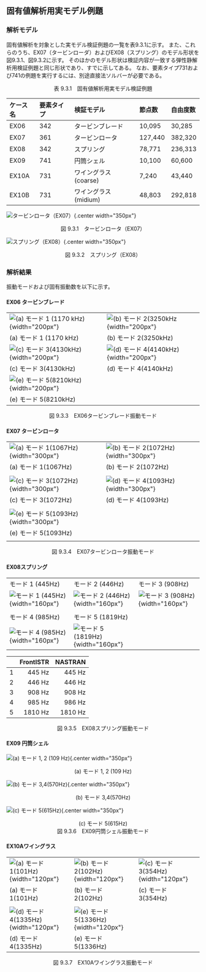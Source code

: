 ## 固有値解析用実モデル例題

### 解析モデル

固有値解析を対象とした実モデル検証例題の一覧を表9.3.1に示す。
また、これらのうち、EX07（タービンローダ）およびEX08（スプリング）のモデル形状を図9.3.1、図9.3.2に示す。
そのほかのモデル形状は検証内容が一致する弾性静解析用検証例題と同じ形状であり、すでに示してある。
なお、要素タイプ731および741の例題を実行するには、別途直接法ソルバーが必要である。

<div style="text-align: center;">
表 9.3.1　固有値解析用実モデル検証例題
</div>

| ケース名 | 要素タイプ | 検証モデル           | 節点数  | 自由度数 |
|:---------|:-----------|:---------------------|:--------|:---------|
| EX06     | 342        | タービンブレード     | 10,095  | 30,285   |
| EX07     | 361        | タービンロータ       | 127,440 | 382,320  |
| EX08     | 342        | スプリング           | 78,771  | 236,313  |
| EX09     | 741        | 円筒シェル           | 10,100  | 60,600   |
| EX10A    | 731        | ワイングラス(coarse) | 7,240   | 43,440   |
| EX10B    | 731        | ワイングラス(midium) | 48,803  | 292,818  |

![タービンロータ（EX07）](./media/example03_01.png){.center width="350px"}
<div style="text-align: center;">
図 9.3.1　タービンロータ（EX07）
</div>

![スプリング（EX08）](./media/example03_02.png){.center width="350px"}
<div style="text-align: center;">
図 9.3.2　スプリング（EX08）
</div>

### 解析結果

振動モードおよび固有振動数を以下に示す。

#### EX06 タービンブレード

|                                                    |                                                    |
|----------------------------------------------------|----------------------------------------------------|
| ![(a) モード 1 (1170 kHz)](./media/example03_03.png){width="200px"} | ![(b) モード 2(3250kHz](./media/example03_04.png){width="200px"} |
| (a) モード 1 (1170 kHz)                            | (b) モード 2(3250kHz)                              |
| ![(c) モード 3(4130kHz)](./media/example03_05.png){width="200px"}   | ![(d) モード 4(4140kHz)](./media/example03_06.png){width="200px"} |
| (c) モード 3(4130kHz)                              | (d) モード 4(4140kHz)                              |
| ![(e) モード 5(8210kHz)](./media/example03_07.png){width="200px"} |                                                    |
| (e) モード 5(8210kHz)                              |                                                    |

<div style="text-align: center;">
図 9.3.3　EX06タービンブレード振動モード
</div>

#### EX07 タービンロータ

|                                                    |                                                    |
|----------------------------------------------------|----------------------------------------------------|
| ![(a) モード 1(1067Hz)](./media/example03_08.png){width="300px"} | ![(b) モード 2(1072Hz)](./media/example03_09.png){width="300px"} |
| (a) モード 1(1067Hz)                               | (b) モード 2(1072Hz)                               |
|                                                    |                                                    |
| ![(c) モード 3(1072Hz)](./media/example03_10.png){width="300px"} | ![(d) モード 4(1093Hz)](./media/example03_11.png){width="300px"} |
| (c) モード 3(1072Hz)                               | (d) モード 4(1093Hz)                               |
|                                                    |                                                    |
| ![(e) モード 5(1093Hz)](./media/example03_12.png){width="300px"} |                                                    |
| (e) モード 5(1093Hz)                               |                                                    |
|                                                    |                                                    |

<div style="text-align: center;">
図 9.3.4　EX07タービンロータ振動モード
</div>

#### EX08スプリング

|                                                    |                                                    |                                                    |
|----------------------------------------------------|----------------------------------------------------|----------------------------------------------------|
| モード 1 (445Hz)                                   | モード 2 (446Hz)                                   | モード 3 (908Hz)                                   |
| ![モード 1 (445Hz)](./media/example03_13.png){width="160px"} | ![モード 2 (446Hz)](./media/example03_14.png){width="160px"} | ![モード 3 (908Hz)](./media/example03_15.png){width="160px"} |
|                                                    |                                                    |
| モード 4 (985Hz)                                   | モード 5 (1819Hz)                                  |                                                    |
| ![モード 4 (985Hz)](./media/example03_16.png){width="160px"} | ![モード 5 (1819Hz)](./media/example03_17.png){width="160px"} |                                                    |

|   | FrontISTR | NASTRAN |
|---|----------:|--------:|
| 1 | 445 Hz    | 445 Hz  |
| 2 | 446 Hz    | 446 Hz  |
| 3 | 908 Hz    | 908 Hz  |
| 4 | 985 Hz    | 986 Hz  |
| 5 | 1810 Hz   | 1810 Hz |

<div style="text-align: center;">
図 9.3.5　EX08スプリング振動モード
</div>

#### EX09 円筒シェル

![(a) モード 1, 2 (109 Hz)](./media/example03_18.png){.center width="350px"}
<div style="text-align: center;">
(a) モード 1, 2 (109 Hz)
</div>

![(b) モード 3,4(570Hz)](./media/example03_19.png){.center width="350px"}
<div style="text-align: center;">
(b) モード 3,4(570Hz)
</div>

![(c) モード 5(615Hz)](./media/example03_20.png){.center width="350px"}
<div style="text-align: center;">
(c) モード 5(615Hz)
</div>

<div style="text-align: center;">
図 9.3.6　EX09円筒シェル振動モード
</div>

#### EX10Aワイングラス

|                                                    |                                                    |                                                    |
|----------------------------------------------------|----------------------------------------------------|----------------------------------------------------|
| ![(a) モード 1(101Hz)](./media/example03_21.png){width="120px"} | ![(b) モード 2(102Hz)](./media/example03_22.png){width="120px"} | ![(c) モード 3(354Hz)](./media/example03_23.png){width="120px"} |
| (a) モード 1(101Hz)                                | (b) モード 2(102Hz)                                | (c) モード 3(354Hz)                                |
|                                                    |                                                    |                                                    |
| ![(d) モード 4(1335Hz)](./media/example03_24.png){width="120px"} | ![(e) モード 5(1336Hz)](./media/example03_25.png){width="120px"} |                                                    |
| (d) モード 4(1335Hz)                               | (e) モード 5(1336Hz)                               |                                                    |

<div style="text-align: center;">
図 9.3.7　EX10Aワイングラス振動モード
</div>


